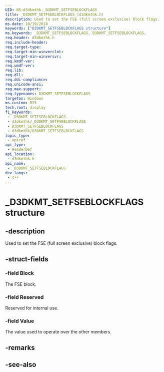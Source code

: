 ```yaml
---
UID: NS:d3dkmthk._D3DKMT_SETFSEBLOCKFLAGS
title: _D3DKMT_SETFSEBLOCKFLAGS (d3dkmthk.h)
description: Used to set the FSE (full screen exclusive) block flags.
ms.date: 10/19/2018
keywords: ["D3DKMT_SETFSEBLOCKFLAGS structure"]
ms.keywords: _D3DKMT_SETFSEBLOCKFLAGS, D3DKMT_SETFSEBLOCKFLAGS,
req.header: d3dkmthk.h
req.include-header: 
req.target-type: 
req.target-min-winverclnt: 
req.target-min-winversvr: 
req.kmdf-ver: 
req.umdf-ver: 
req.lib: 
req.dll: 
req.ddi-compliance: 
req.unicode-ansi: 
req.max-support: 
req.typenames: D3DKMT_SETFSEBLOCKFLAGS
targetos: Windows
ms.custom: RS5
tech.root: display
f1_keywords:
 - _D3DKMT_SETFSEBLOCKFLAGS
 - d3dkmthk/_D3DKMT_SETFSEBLOCKFLAGS
 - D3DKMT_SETFSEBLOCKFLAGS
 - d3dkmthk/D3DKMT_SETFSEBLOCKFLAGS
topic_type:
 - apiref
api_type:
 - HeaderDef
api_location:
 - d3dkmthk.h
api_name:
 - _D3DKMT_SETFSEBLOCKFLAGS
dev_langs:
 - c++
---
```


# _D3DKMT_SETFSEBLOCKFLAGS structure


## -description

Used to set the FSE (full screen exclusive) block flags.

## -struct-fields

### -field Block

The FSE block.

### -field Reserved

Reserved for internal use.

### -field Value

 
The value used to operate over the other members.

## -remarks

## -see-also

